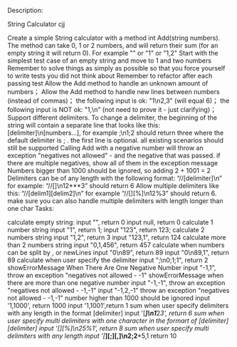 Description:

String Calculator cjj

Create a simple String calculator with a method int Add(string numbers). The method can take 0, 1 or 2 numbers, and will return their sum (for an empty string it will return 0). For example "" or "1" or "1,2"
Start with the simplest test case of an empty string and move to 1 and two numbers
Remember to solve things as simply as possible so that you force yourself to write tests you did not think about
Remember to refactor after each passing test
Allow the Add method to handle an unknown amount of numbers；
Allow the Add method to handle new lines between numbers (instead of commas)；
the following input is ok: "1\n2,3" (will equal 6)；
the following input is NOT ok: "1,\n" (not need to prove it - just clarifying)；
Support different delimiters. To change a delimiter, the beginning of the string will contain a separate line that looks like this: [delimiter]\n[numbers...], for example ;\n1;2 should return three where the default delimiter is ; .
the first line is optional. all existing scenarios should still be supported
Calling Add with a negative number will throw an exception "negatives not allowed" - and the negative that was passed.
if there are multiple negatives, show all of them in the exception message
Numbers bigger than 1000 should be ignored, so adding 2 + 1001 = 2
Delimiters can be of any length with the following format: “//[delimiter]\n” for example: “//[]\n12***3” should return 6
Allow multiple delimiters like this: “//[delim1][delim2]\n” for example “//[][%]\n12%3” should return 6.
make sure you can also handle multiple delimiters with length longer than one char
Tasks:

calculate empty string:
input "", return 0
input null, return 0
calculate 1 number string
input "1", return 1;
input "123", return 123;
calculate 2 numbers string
input "1,2", return 3
input "123,1", return 124
calculate more than 2 numbers string
input "0,1,456", return 457
calculate when numbers can be split by , or newLines
input "0\n89", return 89
input "0\n89,1", return 89
calculate when user specify the delimiter
input ";\n0;1;1", return 2
showErrorMessage When There Are One Negative Number
input "-1,1", throw an exception "negatives not allowed - -1"
showErrorMessage when there are more than one negative number
input "-1,-1", throw an exception "negatives not allowed - -1,-1"
input "-1,2,-1" throw an exception "negatives not allowed - -1,-1"
number higher than 1000 should be ignored
input '1,1000', return 1000
input '1,1001',return 1
sum when user specify delimiters with any length in the format [delimiter]
input '[***]\n1***2***3', return 6
sum when user specify multi delimiters with one character in the formart of [delimiter][delimiter]
input '[*][%]\n2*5%1', return 8
sum when user specify multi delimiters with any length
input '[***][;][,]\n2;2***5,1 return 10
